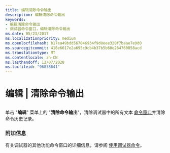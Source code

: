 ```yaml
---
title: 编辑清除命令输出
description: 编辑清除命令输出
keywords:
- 编辑清除命令输出
- 调试器命令窗口，编辑清除命令输出
ms.date: 05/23/2017
ms.localizationpriority: medium
ms.openlocfilehash: b17ea49bdd567046934f9d0eee320f7baae7e9d0
ms.sourcegitcommit: 418e6617e2a695c9cb4b37b5b60e264760858acd
ms.translationtype: MT
ms.contentlocale: zh-CN
ms.lasthandoff: 12/07/2020
ms.locfileid: "96838641"
---
```

# <a name="edit--clear-command-output"></a>编辑 | 清除命令输出


## <span id="ddk_edit_clear_command_output_dbg"></span><span id="DDK_EDIT_CLEAR_COMMAND_OUTPUT_DBG"></span>


单击 "**编辑**" 菜单上的 "**清除命令输出**"，清除调试器中的所有文本 [命令窗口](debugger-command-window.md)并清除命令历史记录。

### <a name="span-idadditional_informationspanspan-idadditional_informationspanadditional-information"></a><span id="additional_information"></span><span id="ADDITIONAL_INFORMATION"></span>附加信息

有关调试器的其他功能命令窗口的详细信息，请参阅 [使用调试器命令](using-debugger-commands.md)。

 

 





